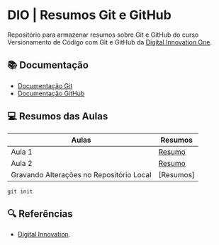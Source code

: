 # DIO | Resumos Git e GitHub

Repositório para armazenar resumos sobre Git e GitHub do curso Versionamento de Código com Git e GitHub da  [Digital Innovation One](https://www.dio.me/).

## 📚 Documentação
- [Documentação Git](https://git-scm.com/doc)
- [Documentação GitHub](https://docs.github.com/)

## 💻 Resumos das Aulas

| Aulas | Resumos |
|-------|---------|
| Aula 1 | [Resumo]() |
| Aula 2 | [Resumo]() |
| Gravando Alterações no Repositório Local | [Resumos]|

```
git init

```

## 🔍 Referências
- [Digital Innovation]().
